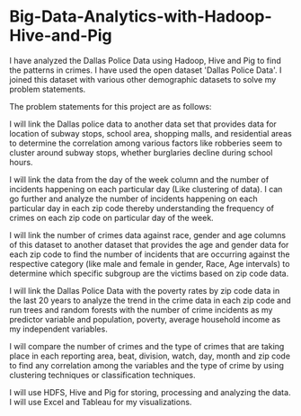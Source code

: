# Big-Data-Analytics-with-Hadoop-Hive-and-Pig

I have analyzed the Dallas Police Data using Hadoop, Hive and Pig to find the patterns in crimes. I have used the open dataset 'Dallas Police Data'. I joined this dataset with various other demographic datasets to solve my problem statements.

The problem statements for this project are as follows:

I will link the Dallas police data to another data set that provides data for location of subway stops, school area, shopping malls, and residential areas to determine the correlation among various factors like robberies seem to cluster around subway stops, whether burglaries decline during school hours.

I will link the data from the day of the week column and the number of incidents happening on each particular day (Like clustering of data). I can go further and analyze the number of incidents happening on each particular day in each zip code thereby understanding the frequency of crimes on each zip code on particular day of the week.

I will link the number of crimes data against race, gender and age columns of this dataset to another dataset that provides the age and gender data for each zip code to find the number of incidents that are occurring against the respective category (like male and female in gender, Race, Age intervals) to determine which specific subgroup are the victims based on zip code data.

I will link the Dallas Police Data with the poverty rates by zip code data in the last 20 years to analyze the trend in the crime data in each zip code and run trees and random forests with the number of crime incidents as my predictor variable and population, poverty, average household income as my independent variables.

I will compare the number of crimes and the type of crimes that are taking place in each reporting area, beat, division, watch, day, month and zip code to find any correlation among the variables and the type of crime by using clustering techniques or classification techniques.

I will use HDFS, Hive and Pig for storing, processing and analyzing the data. I will use Excel and Tableau for my visualizations.
